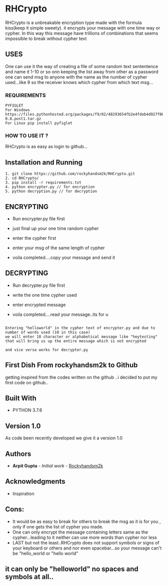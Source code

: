 # RHCrypto
RHCrypto is a unbreakable encryption type made with the formula kiss(keep it simple sweety). it encrypts your message with one time way or cypher. In this way this message have trillions of combinations that seems impossible to break without cypher text

## USES

One can use it the way of creating a file of some random text sententence and name it 1-10 or so onn 
 keeping the list away from other as a password one can send msg to anyone with the name as the number of cypher used...like 9 
 so the receiver knows which cypher from which text msg...
### REQUIREMENTS

```
PYFIGLET 
For Windows https://files.pythonhosted.org/packages/f9/02/48293654fb2e4fdeb4d927f00a380230a832744b6c9af757373a72d018d1/pyfiglet-0.8.post1.tar.gz
For Linux pip install pyfiglet
```

### HOW TO USE IT ?

RHCrypto is as easy as login to github...

## Installation and Running
```
1. git clone https://github.com/rockyhandsm2k/RHCrypto.git 
2. cd RHCrypto/
3. pip install -r requirements.txt
4. python encrypter.py // for encryption
5. python decryption.py // for decryption
```

## ENCRYPTING

+ Run encrypter.py file first

+ just final up your one time random cypher

+ enter the cypher first
+ enter your msg of the same length of cypher 

+ voila completed....copy your message and send it

## DECRYPTING

+ Run decrypter.py file first

+ write the one time cypher used
+ enter encrypted message

+ voila completed....read your message..its for u
```

Entering "helloworld" in the cypher text of encrypter.py and due to number of words used (10 in this case)
we will enter 10 character or alphabetical message like "heytesting" that will bring us up the entire message which is not encrypted

and vice versa works for decrypter.py 

```

## First Dish From rockyhandsm2k to Github

getting inspired from the codes written on the github ..i decided to put my first code on github..

## Built With

* PYTHON 3.7.6

## Version 1.0

As code been recently developed we give it a version 1.0

## Authors

* **Arpit Gupta** - *Initial work* - [Rockyhandsm2k](https://github.com/rockyhandsm2k)

## Acknowledgments

* Inspiration

## Cons:
 + It would be as easy to break for others to break the msg as it is for you , only if one gets the list of cypher you made.
 + One can only encrypt the message containing letters same as the cypher...leading to it neither can use more words than cypher nor less
 + LAST but not the least..RHCrypto does not support symbols or signs of your keyboard or others and nor even spacebar...so your message can't be "hello_world or 
   "hello world" 
 ## it can only be "helloworld" no spaces and symbols  at all..
